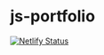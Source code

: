 # js-portfolio
[![Netlify Status](https://api.netlify.com/api/v1/badges/c6fb0fad-f37f-4bbc-8756-e1f36625b196/deploy-status)](https://app.netlify.com/sites/userpresentation/deploys)

